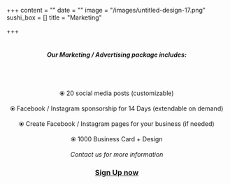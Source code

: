 +++
content = ""
date = ""
image = "/images/untitled-design-17.png"
sushi_box = []
title = "Marketing"

+++
<br><br><h5 style="text-align:center;"><b>Our Marketing / Advertising package includes:</b></h5><br><br><p style="text-align:center;">⦿ 20 social media posts (customizable)<br><br>⦿ Facebook / Instagram sponsorship for 14 Days (extendable on demand)<br><br>⦿ Create Facebook / Instagram pages for your business (if needed)<br><br>⦿ 1000 Business Card + Design<br><br><i>Contact us for more information</i></p>

<h3 style="text-align:center;"><a href="https://business-booster.netlify.app/contact">Sign Up now</a></h3>
